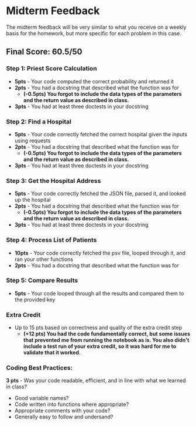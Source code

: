 # Midterm Feedback
The midterm feedback will be very similar to what you receive on a weekly basis for the homework, but more specific for each problem in this case.

## Final Score: 60.5/50


### Step 1: Priest Score Calculation
* **5pts** - Your code computed the correct probability and returned it
* **2pts** - You had a docstring that described what the function was for
  * **(-0.5pts) You forgot to include the data types of the parameters and the return value as described in class.**
* **3pts** - You had at least three doctests in your docstring

### Step 2: Find a Hospital
* **5pts** - Your code correctly fetched the correct hospital given the inputs using requests
* **2pts** - You had a docstring that described what the function was for
  * **(-0.5pts) You forgot to include the data types of the parameters and the return value as described in class.**
* **3pts** - You had at least three doctests in your docstring

### Step 3: Get the Hospital Address
* **5pts** - Your code correctly fetched the JSON file, parsed it, and looked up the hospital
* **2pts** - You had a docstring that described what the function was for
  * **(-0.5pts) You forgot to include the data types of the parameters and the return value as described in class.**
* **3pts** - You had at least three doctests in your docstring

### Step 4: Process List of Patients
* **10pts** - Your code correctly fetched the psv file, looped through it, and ran your other functions
* **2pts** - You had a docstring that described what the function was for

### Step 5: Compare Results
* **5pts** - Your code looped through all the results and compared them to the provided key

### Extra Credit
* Up to 15 pts based on correctness and quality of the extra credit step
  * **(+12 pts) You had the code fundamentally correct, but some issues that prevented me from running the notebook as is.  You also didn't include a test run of your extra credit, so it was hard for me to validate that it worked.**

### Coding Best Practices:
**3 pts** - Was your code readable, efficient, and in line with what we learned in class?
* Good variable names?
* Code written into functions where appropriate?
* Appropriate comments with your code?
* Generally easy to follow and undersand?
